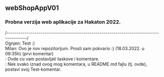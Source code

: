 ## webShopAppV01
### Probna verzija web aplikacije za Hakaton 2022.



/----------------------------------------------------------------------------------------/  
Ognjen: Test :)  
Milan: Ovo je nov repozitorijum. Prosli sam pokvario :)    (18.03.2022. u 09:35h) (prvi komentar)  
     : Ovde cu vam postavljati taskove i komentare.  
     : Nek svako iznad ovog mog komentara, u README.md fajlu (tj. ovde), postavi svoj Test-komentar.  
